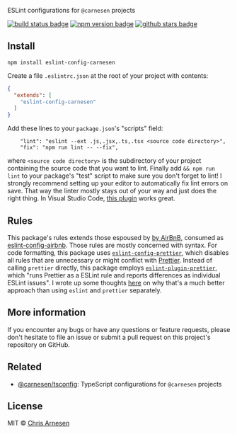 ESLint configurations for `@carnesen` projects

[![build status badge](https://github.com/carnesen/eslint-config/workflows/test/badge.svg)](https://github.com/carnesen/eslint-config/actions?query=workflow%3Atest+branch%3Amaster) [![npm version badge](https://badge.fury.io/js/eslint-config-carnesen.svg)](https://www.npmjs.com/package/eslint-config-carnesen) [![github stars badge](https://img.shields.io/github/stars/carnesen/eslint-config)](https://github.com/carnesen/eslint-config)

## Install
```
npm install eslint-config-carnesen
```
Create a file `.eslintrc.json` at the root of your project with contents:

```json
{
  "extends": [
    "eslint-config-carnesen"
  ]
}
```
Add these lines to your `package.json`'s "scripts" field:
```
    "lint": "eslint --ext .js,.jsx,.ts,.tsx <source code directory>",
    "fix": "npm run lint -- --fix",
```
where `<source code directory>` is the subdirectory of your project containing the source code that you want to lint. Finally add `&& npm run lint` to your package's "test" script to make sure you don't forget to lint! I strongly recommend setting up your editor to automatically fix lint errors on save. That way the linter mostly stays out of your way and just does the right thing. In Visual Studio Code, [this plugin](https://marketplace.visualstudio.com/items?itemName=dbaeumer.vscode-eslint) works great.

## Rules
This package's rules extends those espoused by [by AirBnB](https://github.com/airbnb/javascript), consumed as [eslint-config-airbnb](https://www.npmjs.com/package/eslint-config-airbnb). Those rules are mostly concerned with syntax. For code formatting, this package uses [`eslint-config-prettier`](https://github.com/prettier/eslint-config-prettier), which disables all rules that are unnecessary or might conflict with [Prettier](https://prettier.io/). Instead of calling `prettier` directly, this package employs [`eslint-plugin-prettier`](https://github.com/prettier/eslint-plugin-prettier), which "runs Prettier as a ESLint rule and reports differences as individual ESLint issues". I wrote up some thoughts [here](https://github.com/googleapis/google-cloud-node/issues/2842#issuecomment-425229710) on why that's a much better approach than using `eslint` and `prettier` separately.

## More information
If you encounter any bugs or have any questions or feature requests, please don't hesitate to file an issue or submit a pull request on this project's repository on GitHub.

## Related
- [@carnesen/tsconfig](https://github.com/carnesen/tsconfig): TypeScript configurations for `@carnesen` projects

## License
MIT © [Chris Arnesen](https://www.carnesen.com)
